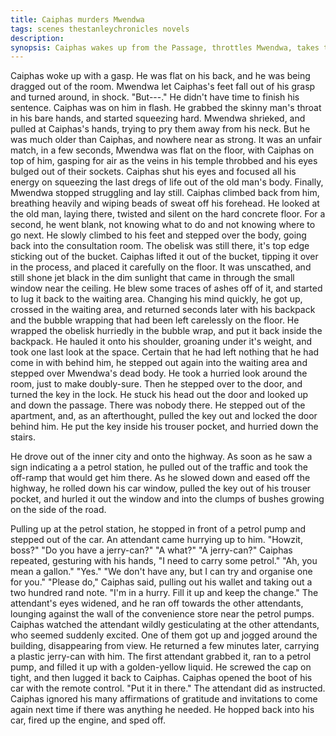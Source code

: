 ```yaml
---
title: Caiphas murders Mwendwa
tags: scenes thestanleychronicles novels 
description: 
synopsis: Caiphas wakes up from the Passage, throttles Mwendwa, takes the obelisk for himself. ENDS WITH Caiphas buying petrol at the petrol station.
---
```


Caiphas woke up with a gasp. He was flat on his back, and he was being dragged out of the room. Mwendwa let Caiphas's feet fall out of his grasp and turned around, in shock.
"But---."
He didn't have time to finish his sentence. Caiphas was on him in flash. He grabbed the skinny man's throat in his bare hands, and started squeezing hard. Mwendwa shrieked, and pulled at Caiphas's hands, trying to pry them away from his neck. But he was much older than Caiphas, and nowhere near as strong. It was an unfair match, in a few seconds, Mwendwa was flat on the floor, with Caiphas on top of him, gasping for air as the veins in his temple throbbed and his eyes bulged out of their sockets. Caiphas shut his eyes and focused all his energy on squeezing the last dregs of life out of the old man's body. Finally, Mwendwa stopped struggling and lay still. Caiphas climbed back from him, breathing heavily and wiping beads of sweat off his forehead. He looked at the old man, laying there, twisted and silent on the hard concrete floor. For a second, he went blank, not knowing what to do and not knowing where to go next. He slowly climbed to his feet and stepped over the body, going back into the consultation room. The obelisk was still there, it's top edge sticking out of the bucket. Caiphas lifted it out of the bucket, tipping it over in the process, and placed it carefully on the floor. It was unscathed, and still shone jet black in the dim sunlight that came in through the small window near the ceiling. He blew some traces of ashes off of it, and started to lug it back to the waiting area. Changing his mind quickly, he got up, crossed in the waiting area, and returned seconds later with his backpack and the bubble wrapping that had been left carelessly on the floor. He wrapped the obelisk hurriedly in the bubble wrap, and put it back inside the backpack. He hauled it onto his shoulder, groaning under it's weight, and took one last look at the space. Certain that he had left nothing that he had come in with behind him, he stepped out again into the waiting area and stepped over Mwendwa's dead body. He took a hurried look around the room, just to make doubly-sure. Then he stepped over to the door, and turned the key in the lock. He stuck his head out the door and looked up and down the passage. There was nobody there. He stepped out of the apartment, and, as an afterthought, pulled the key out and locked the door behind him. He put the key inside his trouser pocket, and hurried down the stairs.

He drove out of the inner city and onto the highway. As soon as he saw a sign indicating a  a petrol station, he pulled out of the traffic and took the off-ramp that would get him there. As he slowed down and eased off the highway, he rolled down his car window, pulled the key out of his trouser pocket, and hurled it out the window and into the clumps of bushes growing on the side of the road.

Pulling up at the petrol station, he stopped in front of a petrol pump and stepped out of the car. An attendant came hurrying up to him.
"Howzit, boss?"
"Do you have a jerry-can?"
"A what?"
"A jerry-can?" Caiphas repeated, gesturing with his hands, "I need to carry some petrol."
"Ah, you mean a gallon."
"Yes."
"We don't have any, but I can try and organise one for you."
"Please do," Caiphas said, pulling out his wallet and taking out a two hundred rand note. "I'm in a hurry. Fill it up and keep the change." The attendant's eyes widened, and he ran off towards the other attendants, lounging against the wall of the convenience store near the petrol pumps. Caiphas watched the attendant wildly gesticulating at the other attendants, who seemed suddenly excited. One of them got up and jogged around the building, disappearing from view. He returned a few minutes later, carrying a plastic jerry-can with him. The first attendant grabbed it, ran to a petrol pump, and filled it up with a golden-yellow liquid. He screwed the cap on tight, and then lugged it back to Caiphas. Caiphas opened the boot of his car with the remote control.
"Put it in there." The attendant did as instructed. Caiphas ignored his many affirmations of gratitude and invitations to come again next time if there was anything he needed. He hopped back into his car, fired up the engine, and sped off.